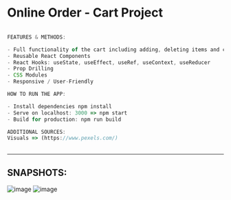 # Online Order - Cart Project


```ts

FEATURES & METHODS:

- Full functionality of the cart including adding, deleting items and calculating price
- Reusable React Components
- React Hooks: useState, useEffect, useRef, useContext, useReducer
- Prop Drilling
- CSS Modules
- Responsive / User-Friendly

```


```ts
HOW TO RUN THE APP:

- Install dependencies npm install
- Serve on localhost: 3000 => npm start
- Build for production: npm run build

```

```ts
ADDITIONAL SOURCES:
Visuals => (https://www.pexels.com/) 
           
```


<hr>

## SNAPSHOTS:
![image](https://user-images.githubusercontent.com/90147636/196001001-c5407bdc-bbb4-472c-b6b0-68f1e2211ad0.png)
![image](https://user-images.githubusercontent.com/90147636/196001017-1dcd8eb2-ba7a-4b5b-afdc-5bff7b601179.png)


           

